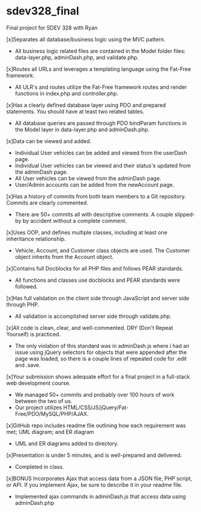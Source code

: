 # sdev328_final
Final project for SDEV 328 with Ryan

[x]Separates all database/business logic using the MVC pattern.
- All business logic related files are contained in the Model folder files: data-layer.php, adminDash.php, and validate.php.

[x]Routes all URLs and leverages a templating language using the Fat-Free framework.
- All ULR's and routes utilize the Fat-Free framework routes and render functions in index.php and controller.php.

[x]Has a clearly defined database layer using PDO and prepared statements. You should have at least two related tables.
- All database queries are passed through PDO bindParam functions in the Model layer in data-layer.php and adminDash.php.

[x]Data can be viewed and added.
- Individual User vehicles can be added and viewed from the userDash page.
- Individual User vehicles can be viewed and their status's updated from the adminDash page.
- All User vehicles can be viewed from the adminDash page.
- User/Admin accounts can be added from the newAccount page.

[x]Has a history of commits from both team members to a Git repository. Commits are clearly commented.
- There are 50+ commits all with descriptive comments.  A couple slipped-by by accident without a complete comment.

[x]Uses OOP, and defines multiple classes, including at least one inheritance relationship.
- Vehicle, Account, and Customer class objects are used.  The Customer object inherits from the Account object.

[x]Contains full Docblocks for all PHP files and follows PEAR standards.
- All functions and classes use docblocks and PEAR standards were followed.

[x]Has full validation on the client side through JavaScript and server side through PHP.
- All validation is accomplished server side through validate.php.

[x]All code is clean, clear, and well-commented. DRY (Don't Repeat Yourself) is practiced.
- The only violation of this standard was in adminDash.js where i had an issue using jQuery selectors for objects that were appended after the page was loaded, so there is a couple lines of repeated code for .edit and .save.

[x]Your submission shows adequate effort for a final project in a full-stack web development course.
- We managed 50+ commits and probably over 100 hours of work between the two of us.
- Our project utilizes HTML/CSS/JS/jQuery/Fat-Free/PDO/MySQL/PHP/AJAX.

[x]GitHub repo includes readme file outlining how each requirement was met; UML diagram; and ER diagram
- UML and ER diagrams added to directory.

[x]Presentation is under 5 minutes, and is well-prepared and delivered.
- Completed in class.

[x]BONUS  Incorporates Ajax that access data from a JSON file, PHP script, or API. If you implement Ajax, be sure to describe it in your readme file.
- Implemented ajax commands in adminDash.js that access data using adminDash.php
